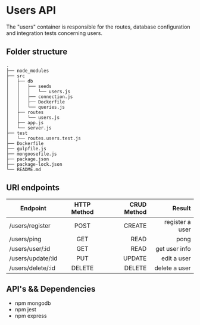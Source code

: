 # Users API

The "users" container is responsible for the routes, database configuration and integration tests concerning users.

## Folder structure

```
.
├── node_modules
├── src
│   ├── db
│   │   ├── seeds
│   │   │   └── users.js
│   │   ├── connection.js
│   │   ├── Dockerfile
│   │   └── queries.js
│   ├── routes
│   │   └── users.js
│   ├── app.js
│   └── server.js
├── test
│   └── routes.users.test.js
├── Dockerfile
├── gulpfile.js
├── mongoosefile.js
├── package.json
├── package-lock.json
└── README.md
```

## URI endpoints

| Endpoint          | HTTP Method | CRUD Method |          Result |
| ----------------- | :---------: | ----------: | --------------: |
| /users/register   |    POST     |      CREATE | register a user |
| /users/ping       |    GET      |        READ |            pong |
| /users/user/:id   |    GET      |        READ |   get user info |
| /users/update/:id |    PUT      |      UPDATE |     edit a user |
| /users/delete/:id |    DELETE   |      DELETE |   delete a user |

## API's && Dependencies

* npm mongodb
* npm jest
* npm express